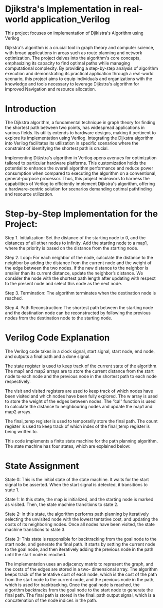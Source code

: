 # Djikstra's Implementation in real-world application_Verilog
This project focuses on implementation of Djikistra's Algorithm using Verilog

Dijkstra's algorithm is a crucial tool in graph theory and computer science, with broad applications
in areas such as route planning and network optimization. The project
delves into the algorithm's core concepts, emphasizing its capacity to find
optimal paths while managing computational complexity. By providing a
step-by-step analysis of algorithm execution and demonstrating its
practical application through a real-world scenario, this project aims to
equip individuals and organizations with the knowledge and tools
necessary to leverage Dijkstra's algorithm for improved
Navigation and resource allocation.




# Introduction

The Dijkstra algorithm, a fundamental technique in graph theory for
finding the shortest path between two points, has widespread
applications in various fields. Its utility extends to hardware designs,
making it pertinent to explore its implementation using Verilog.
Integrating the Dijkstra algorithm into Verilog facilitates its
utilization in specific scenarios where the constraint of identifying
the shortest path is crucial.

Implementing Dijkstra's algorithm in Verilog opens avenues for
optimization tailored to particular hardware platforms. This
customization holds the potential to enhance the overall algorithm
performance and reduce power consumption when compared to
executing the algorithm on a conventional, general-purpose
processor. Thus, this project endeavors to harness the capabilities of
Verilog to efficiently implement Dijkstra's algorithm, offering a
hardware-centric solution for scenarios demanding optimal
pathfinding and resource utilization.

# Step-by-Step Implementation for the Project:

 Step  1. Initialization:
Set the distance of the starting node to 0, and the distances of
all other nodes to infinity.
Add the starting node to a map1, where the priority is based on the
distance from the starting node.

 Step  2. Loop:
For each neighbor of the node, calculate the distance to the neighbor
by adding the distance from the current node and the weight of the edge
between the two nodes.
If the new distance to the neighbor is smaller than its current distance,
update the neighbor’s distance. We consider the node with the shortest
path length after updating with respect to the present node and select this
node as the next node.

 Step  3. Termination:
The algorithm terminates when the destination node is reached.

 Step  4. Path Reconstruction:
The shortest path between the starting node and the destination
node can be reconstructed by following the previous nodes from the
destination node to the starting node.

# Verilog Code Explanation

The Verilog code takes in a clock signal, start signal, start node,
end node, and outputs a final path and a done signal.

The state register is used to keep track of the current state of the
algorithm. The map1 and map2 arrays are to store the current distance
from the start node to each node and the previous node in the shortest
path to each node respectively.

The visit and visited registers are used to keep track of which nodes
have been visited and which nodes have been fully explored.
The w array is used to store the weight of the edges between nodes.
The “cal” function is used to calculate the distance to neighbouring
nodes and update the map1 and map2 arrays.

The final_temp register is used to temporarily store the final path. The
count register is used to keep track of which index of the final_temp
register is being written to.

This code implements a finite state machine for the path planning
algorithm. The state machine has four states, which are explained
below:

# State Assignment

State 0:
This is the initial state of the state machine. It waits for the start
signal to be asserted. When the start signal is detected, it transitions
to state 1.

State 1:
In this state, the map is initialized, and the starting node is marked
as visited. Then, the state machine transitions to state 2.

State 2:
In this state, the algorithm performs path planning by iteratively
selecting the unvisited node with the lowest tentative cost, and
updating the costs of its neighboring nodes. Once all nodes have
been visited, the state machine transitions to state 3.

State 3:
This state is responsible for backtracking from the goal node to the
start node, and generate the final path. It starts by setting the current
node to the goal node, and then iteratively adding the previous node in
the path until the start node is reached.

The implementation uses an adjacency matrix to represent the graph,
and the costs of the edges are stored in a two- dimensional array.
The algorithm keeps track of the tentative cost of each node, which is
the cost of the path from the start node to the current node, and the
previous node in the path, which is used for backtracking.
Once the goal node is reached, the algorithm backtracks from the goal
node to the start node to generate the final path.
The final path is stored in the final_path output signal, which is a
concatenation of the node indices in the path.
